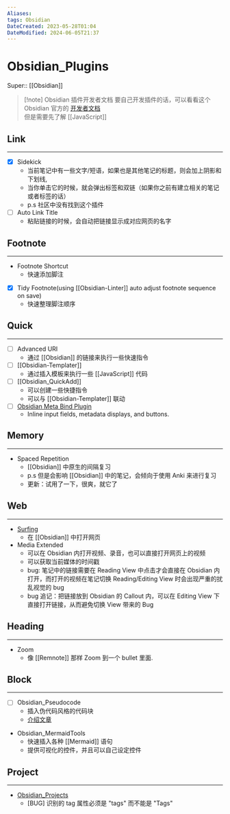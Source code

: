 ```yaml
---
Aliases: 
tags: Obsidian 
DateCreated: 2023-05-28T01:04
DateModified: 2024-06-05T21:37
---
```

# Obsidian_Plugins

Super:: [[Obsidian]]

> [!note] Obsidian 插件开发者文档
> 要自己开发插件的话，可以看看这个 Obsidian 官方的 [开发者文档](https://docs.obsidian.md/Home)  
> 但是需要先了解 [[JavaScript]]
## Link
---
- [x] Sidekick
	- 当前笔记中有一些文字/短语，如果也是其他笔记的标题，则会加上阴影和下划线,
	- 当你单击它的时候，就会弹出标签和双链（如果你之前有建立相关的笔记或者标签的话）
	- p.s 社区中没有找到这个插件
- [ ] Auto Link Title
	- 粘贴链接的时候，会自动把链接显示成对应网页的名字

## Footnote
---
- Footnote Shortcut
	- 快速添加脚注
- [x] Tidy Footnote(using [[Obsidian-Linter]] auto adjust footnote sequence on save)
	- 快速整理脚注顺序
 
## Quick
---
- [ ] Advanced URI
	- 通过 [[Obsidian]] 的链接来执行一些快速指令
 - [ ] [[Obsidian-Templater]]
	 - 通过插入模板来执行一些 [[JavaScript]] 代码
 - [ ] [[Obsidian_QuickAdd]]
	 - 可以创建一些快捷指令
	 - 可以与 [[Obsidian-Templater]] 联动
 - [ ] [Obsidian Meta Bind Plugin](https://github.com/mProjectsCode/obsidian-meta-bind-plugin?tab=readme-ov-file)
	- Inline input fields, metadata displays, and buttons.

## Memory
---
- Spaced Repetition
	- [[Obsidian]] 中原生的间隔复习
	- p.s 但是会影响 [[Obsidian]] 中的笔记，会倾向于使用 Anki 来进行复习
	- 更新：试用了一下，很爽，就它了

## Web
---
- [Surfing](https://github.com//PKM-er/Obsidian-Surfing)
	- 在 [[Obsidian]] 中打开网页
- Media Extended
	- 可以在 Obsidian 内打开视频、录音，也可以直接打开网页上的视频
	- 可以获取当前媒体的时间戳
	- bug: 笔记中的链接需要在 Reading View 中点击才会直接在 Obsidian 内打开，而打开的视频在笔记切换 Reading/Editing View 时会出现严重的扰乱视觉的 bug
	- bug 追记：把链接放到 Obsidian 的 Callout 内，可以在 Editing View 下直接打开链接，从而避免切换 View 带来的 Bug

## Heading
---
- Zoom
	- 像 [[Remnote]] 那样 Zoom 到一个 bullet 里面.

## Block
---
- [ ] Obsidian_Pseudocode
	- 插入伪代码风格的代码块
	- [介绍文章](https://zhuanlan.zhihu.com/p/616961412)
- Obsidian_MermaidTools
	- 快速插入各种 [[Mermaid]] 语句
	- 提供可视化的控件，并且可以自己设定控件

## Project
---
- [Obsidian_Projects](https://github.com/marcusolsson/obsidian-projects)
	- [BUG] 识别的 tag 属性必须是 "tags" 而不能是 "Tags"
